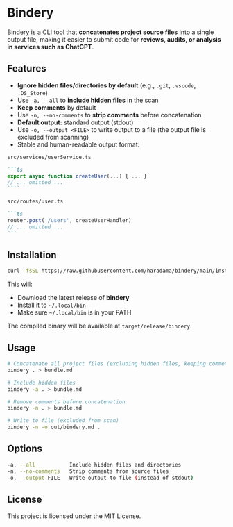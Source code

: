 # Bindery

Bindery is a CLI tool that **concatenates project source files** into a single output file, making it easier to submit code for **reviews, audits, or analysis in services such as ChatGPT**.

## Features

* **Ignore hidden files/directories by default** (e.g., `.git`, `.vscode`, `.DS_Store`)
* Use `-a, --all` to **include hidden files** in the scan
* **Keep comments** by default
* Use `-n, --no-comments` to **strip comments** before concatenation
* **Default output:** standard output (stdout)
* Use `-o, --output <FILE>` to write output to a file (the output file is excluded from scanning)
* Stable and human-readable output format:

~~~md
src/services/userService.ts

```ts
export async function createUser(...) { ... }
// ... omitted ...
````

src/routes/user.ts

```ts
router.post('/users', createUserHandler)
// ... omitted ...
```

~~~

## Installation

```bash
curl -fsSL https://raw.githubusercontent.com/haradama/bindery/main/install.sh | sh -
```

This will:

* Download the latest release of **bindery**
* Install it to `~/.local/bin`
* Make sure `~/.local/bin` is in your PATH

The compiled binary will be available at `target/release/bindery`.

## Usage

```bash
# Concatenate all project files (excluding hidden files, keeping comments)
bindery . > bundle.md

# Include hidden files
bindery -a . > bundle.md

# Remove comments before concatenation
bindery -n . > bundle.md

# Write to file (excluded from scan)
bindery -n -o out/bindery.md .
```

## Options

```bash
-a, --all           Include hidden files and directories
-n, --no-comments   Strip comments from source files
-o, --output FILE   Write output to file (instead of stdout)
```

## License

This project is licensed under the MIT License.
